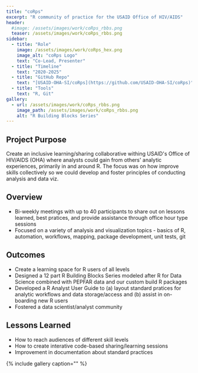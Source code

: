 ```yaml
---
title: "coRps"
excerpt: "R community of practice for the USAID Office of HIV/AIDS"
header:
  #image: /assets/images/work/coRps_rbbs.png
  teaser: /assets/images/work/coRps_rbbs.png
sidebar:
  - title: "Role"
    image: /assets/images/work/coRps_hex.png
    image_alt: "coRps Logo"
    text: "Co-Lead, Presenter"
  - title: "Timeline"
    text: "2020-2025"
  - title: "GitHub Repo"
    text: "[USAID-OHA-SI/coRps](https://github.com/USAID-OHA-SI/coRps)"
  - title: "Tools"
    text: "R, Git"
gallery:
  - url: /assets/images/work/coRps_rbbs.png
    image_path: /assets/images/work/coRps_rbbs.png
    alt: "R Building Blocks Series"
---
```


## Project Purpose
Create an inclusive learning/sharing collaborative withing USAID's Office of HIV/AIDS (OHA) where analysts could gain from others' analytic experiences, primarily in and around R. The focus was on how improve skills collectively so we could develop and foster principles of conducting analysis and data viz.

## Overview

  -  Bi-weekly meetings with up to 40 participants to share out on lessons learned, best pratices, and provide assistance through office hour type sessions
  - Focused on a variety of analysis and visualization topics - basics of R, automation, workflows, mapping, package development, unit tests, git

## Outcomes
  - Create a learning space for R users of all levels
  - Designed a 12 part R Building Blocks Series modeled after R for Data Science combined with PEPFAR data and our custom build R packages
  - Developed a R Analyst User Guide to (a) layout standard pratices for analytic workflows and data storage/access and (b) assist in on-boarding new R users
  - Fostered a data scientist/analyst community


## Lessons Learned
  - How to reach audiences of different skill levels
  - How to create interative code-based sharing/learning sessions
  - Improvement in documentation about standard practices



{% include gallery caption="" %}
